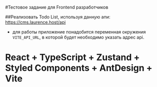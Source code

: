 #Тестовое задание для Frontend разработчиков

##Реализовать Todo List, используя данную апи: https://cms.laurence.host/api

- для работы приложение понадобится переменная окружения `VITE_API_URL`, в которой будет необходимо указать адрес api.

# React + TypeScript + Zustand + Styled Components + AntDesign + Vite
